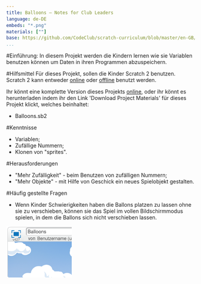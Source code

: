 ```yaml
---
title: Balloons — Notes for Club Leaders
language: de-DE
embeds: "*.png"
materials: [""]
base: https://github.com/CodeClub/scratch-curriculum/blob/master/en-GB/Term%201/Balloons/Balloons%20-%20notes.md
...
```


#Einführung:
In diesem Projekt werden die Kindern lernen wie sie Variablen benutzen können um Daten in ihren Programmen abzuspeichern.

#Hilfsmittel
Für dieses Projekt, sollen die Kinder Scratch 2 benutzen. Scratch 2 kann entweder <a href="http://scratch.mit.edu/projects/editor/">online</a> oder <a href="http://scratch.mit.edu/scratch2download/">offline</a> benutzt werden.

Ihr könnt eine komplette Version dieses Projekts <a href="http://scratch.mit.edu/projects/26745384/#editor">online</a>, oder ihr könnt es herunterladen indem ihr den Link 'Download Project Materials' für dieses Projekt klickt, welches beinhaltet:

+ Balloons.sb2

#Kenntnisse
+ Variablen;
+ Zufällige Nummern;
+ Klonen von "sprites".

#Herausforderungen
+ "Mehr Zufälligkeit" - beim Benutzen von zufälligen Nummern;
+ "Mehr Objekte" - mit Hilfe von Geschick ein neues Spielobjekt gestalten.

#Häufig gestellte Fragen
+ Wenn Kinder Schwierigkeiten haben die Ballons platzen zu lassen ohne sie zu verschieben, können sie das Spiel im vollen Bildschirmmodus spielen, in dem die Ballons sich nicht verschieben lassen.

![screenshot](balloons-fullscreen.png)